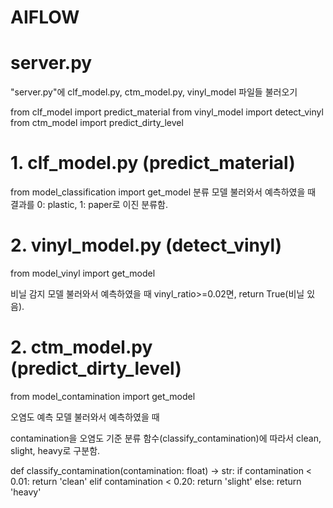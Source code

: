 # AIFLOW
# server.py
"server.py"에 clf_model.py, ctm_model.py, vinyl_model 파일들 불러오기

from clf_model import predict_material
from vinyl_model import detect_vinyl
from ctm_model import predict_dirty_level

# 1. clf_model.py (predict_material)
from model_classification import get_model
분류 모델 불러와서 예측하였을 때 결과를 0: plastic, 1: paper로 이진 분류함.

# 2. vinyl_model.py (detect_vinyl)
from model_vinyl import get_model

비닐 감지 모델 불러와서 예측하였을 때 vinyl_ratio>=0.02면, return True(비닐 있음).

# 2. ctm_model.py (predict_dirty_level)
from model_contamination import get_model

오염도 예측 모델 불러와서 예측하였을 때

contamination을 오염도 기준 분류 함수(classify_contamination)에 따라서 clean, slight, heavy로 구분함.

def classify_contamination(contamination: float) -> str:
    if contamination < 0.01:
        return 'clean'
    elif contamination < 0.20:
        return 'slight'
    else:
        return 'heavy'

